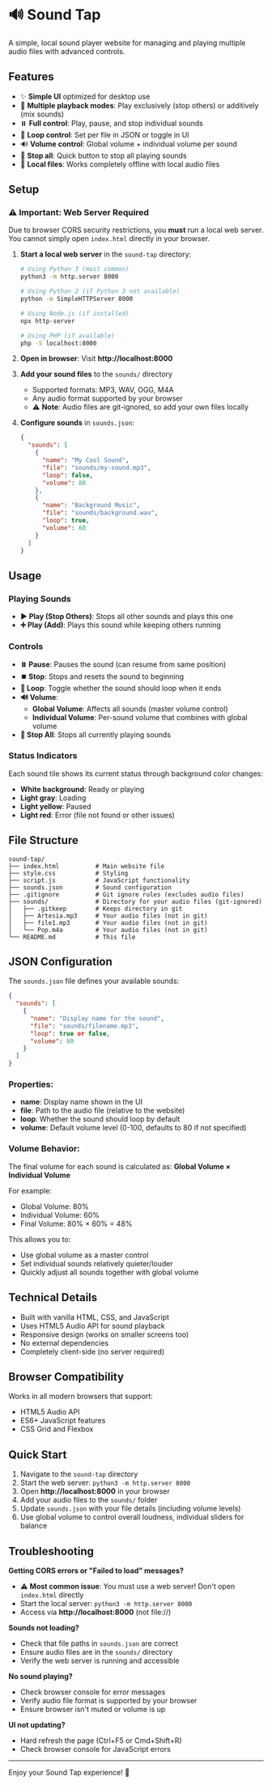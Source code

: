 # 🔊 Sound Tap

A simple, local sound player website for managing and playing multiple audio files with advanced controls.

## Features

- ✨ **Simple UI** optimized for desktop use
- 🎵 **Multiple playback modes**: Play exclusively (stop others) or additively (mix sounds)
- ⏸️ **Full control**: Play, pause, and stop individual sounds
- 🔄 **Loop control**: Set per file in JSON or toggle in UI
- 🔊 **Volume control**: Global volume + individual volume per sound
- 🛑 **Stop all**: Quick button to stop all playing sounds
- 📱 **Local files**: Works completely offline with local audio files

## Setup

### ⚠️ Important: Web Server Required

Due to browser CORS security restrictions, you **must** run a local web server. You cannot simply open `index.html` directly in your browser.

1. **Start a local web server** in the `sound-tap` directory:

   ```bash
   # Using Python 3 (most common)
   python3 -m http.server 8000
   
   # Using Python 2 (if Python 3 not available)
   python -m SimpleHTTPServer 8000
   
   # Using Node.js (if installed)
   npx http-server
   
   # Using PHP (if available)
   php -S localhost:8000
   ```

2. **Open in browser**: Visit **http://localhost:8000**

3. **Add your sound files** to the `sounds/` directory
   - Supported formats: MP3, WAV, OGG, M4A
   - Any audio format supported by your browser
   - ⚠️ **Note**: Audio files are git-ignored, so add your own files locally

4. **Configure sounds** in `sounds.json`:
   ```json
   {
     "sounds": [
       {
         "name": "My Cool Sound",
         "file": "sounds/my-sound.mp3",
         "loop": false,
         "volume": 80
       },
       {
         "name": "Background Music",
         "file": "sounds/background.wav", 
         "loop": true,
         "volume": 60
       }
     ]
   }
   ```

## Usage

### Playing Sounds
- **▶️ Play (Stop Others)**: Stops all other sounds and plays this one
- **➕ Play (Add)**: Plays this sound while keeping others running

### Controls
- **⏸️ Pause**: Pauses the sound (can resume from same position)  
- **⏹️ Stop**: Stops and resets the sound to beginning
- **🔄 Loop**: Toggle whether the sound should loop when it ends
- **🔊 Volume**: 
  - **Global Volume**: Affects all sounds (master volume control)
  - **Individual Volume**: Per-sound volume that combines with global volume
- **🛑 Stop All**: Stops all currently playing sounds

### Status Indicators
Each sound tile shows its current status through background color changes:
- **White background**: Ready or playing
- **Light gray**: Loading
- **Light yellow**: Paused  
- **Light red**: Error (file not found or other issues)

## File Structure

```
sound-tap/
├── index.html          # Main website file
├── style.css           # Styling
├── script.js           # JavaScript functionality  
├── sounds.json         # Sound configuration
├── .gitignore          # Git ignore rules (excludes audio files)
├── sounds/             # Directory for your audio files (git-ignored)
│   ├── .gitkeep        # Keeps directory in git
│   ├── Artesia.mp3     # Your audio files (not in git)
│   ├── file1.mp3       # Your audio files (not in git)
│   └── Pop.m4a         # Your audio files (not in git)
└── README.md           # This file
```

## JSON Configuration

The `sounds.json` file defines your available sounds:

```json
{
  "sounds": [
    {
      "name": "Display name for the sound",
      "file": "sounds/filename.mp3",  
      "loop": true or false,
      "volume": 80
    }
  ]
}
```

### Properties:
- **name**: Display name shown in the UI
- **file**: Path to the audio file (relative to the website)
- **loop**: Whether the sound should loop by default
- **volume**: Default volume level (0-100, defaults to 80 if not specified)

### Volume Behavior:
The final volume for each sound is calculated as: **Global Volume × Individual Volume**

For example:
- Global Volume: 80% 
- Individual Volume: 60%
- Final Volume: 80% × 60% = 48%

This allows you to:
- Use global volume as a master control
- Set individual sounds relatively quieter/louder
- Quickly adjust all sounds together with global volume

## Technical Details

- Built with vanilla HTML, CSS, and JavaScript
- Uses HTML5 Audio API for sound playback
- Responsive design (works on smaller screens too)
- No external dependencies
- Completely client-side (no server required)

## Browser Compatibility

Works in all modern browsers that support:
- HTML5 Audio API
- ES6+ JavaScript features
- CSS Grid and Flexbox

## Quick Start

1. Navigate to the `sound-tap` directory
2. Start the web server: `python3 -m http.server 8000`  
3. Open **http://localhost:8000** in your browser
4. Add your audio files to the `sounds/` folder
5. Update `sounds.json` with your file details (including volume levels)
6. Use global volume to control overall loudness, individual sliders for balance

## Troubleshooting

**Getting CORS errors or "Failed to load" messages?**
- ⚠️ **Most common issue**: You must use a web server! Don't open `index.html` directly
- Start the local server: `python3 -m http.server 8000`
- Access via **http://localhost:8000** (not file://)

**Sounds not loading?**
- Check that file paths in `sounds.json` are correct
- Ensure audio files are in the `sounds/` directory
- Verify the web server is running and accessible

**No sound playing?**
- Check browser console for error messages
- Verify audio file format is supported by your browser
- Ensure browser isn't muted or volume is up

**UI not updating?**
- Hard refresh the page (Ctrl+F5 or Cmd+Shift+R)
- Check browser console for JavaScript errors

---

Enjoy your Sound Tap experience! 🎵
